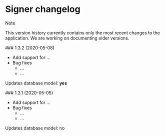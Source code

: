 ﻿# Signer changelog

> [!NOTE]
> This version history currently contains only the most recent changes to the application. We are working on
> documenting older versions.

<a name="v1-3-2" />
### 1.3.2 (2020-05-08)

* Add support for ...
* Bug fixes
  * ...
  * ...

Updates database model: **yes**


<a name="v1-3-1" />
### 1.3.1 (2020-05-05)

* Add support for ...
* Bug fixes
  * ...
  * ...

Updates database model: no
